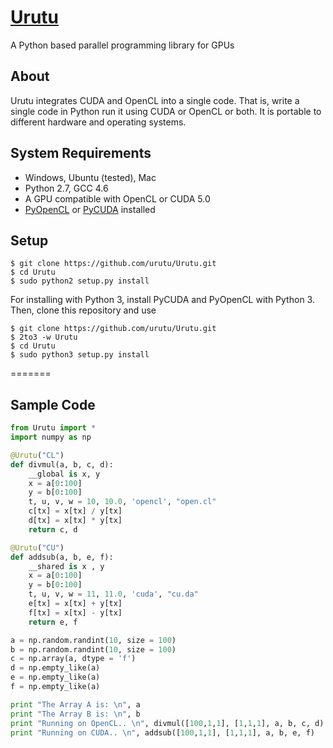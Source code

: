 [Urutu](http://urutu.github.io)
=======

A Python based parallel programming library for GPUs

About
-----

Urutu integrates CUDA and OpenCL into a single code. That is, write a single code in Python run it using CUDA or OpenCL or both. It is portable to different hardware and operating systems.

System Requirements
-------------------

  -  Windows, Ubuntu (tested), Mac
  -  Python 2.7, GCC 4.6
  -  A GPU compatible with OpenCL or CUDA 5.0
  -  [PyOpenCL](http://mathema.tician.de/software/pyopencl) or [PyCUDA](http://mathema.tician.de/software/pycuda) installed


Setup
------

```shell
$ git clone https://github.com/urutu/Urutu.git
$ cd Urutu
$ sudo python2 setup.py install
```
For installing with Python 3, install PyCUDA and PyOpenCL with Python 3. Then, clone this repository and use
```shell
$ git clone https://github.com/urutu/Urutu.git
$ 2to3 -w Urutu
$ cd Urutu
$ sudo python3 setup.py install
```
=======

Sample Code
-----------

```python
from Urutu import *
import numpy as np

@Urutu("CL")
def divmul(a, b, c, d):
	__global is x, y
	x = a[0:100]
	y = b[0:100]
	t, u, v, w = 10, 10.0, 'opencl', "open.cl"
	c[tx] = x[tx] / y[tx]
	d[tx] = x[tx] * y[tx]
	return c, d

@Urutu("CU")
def addsub(a, b, e, f):
	__shared is x , y
	x = a[0:100]
	y = b[0:100]
	t, u, v, w = 11, 11.0, 'cuda', "cu.da"
	e[tx] = x[tx] + y[tx]
	f[tx] = x[tx] - y[tx]
	return e, f

a = np.random.randint(10, size = 100)
b = np.random.randint(10, size = 100)
c = np.array(a, dtype = 'f')
d = np.empty_like(a)
e = np.empty_like(a)
f = np.empty_like(a)

print "The Array A is: \n", a
print "The Array B is: \n", b
print "Running on OpenCL.. \n", divmul([100,1,1], [1,1,1], a, b, c, d)
print "Running on CUDA.. \n", addsub([100,1,1], [1,1,1], a, b, e, f)
```
